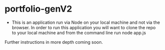 # portfolio-genV2

- This is an application run via Node on your local machine and not via the browser. In order to run this application you will want to clone the repo to your local machine and from the command line run node app.js

Further instructions in more depth coming soon. 